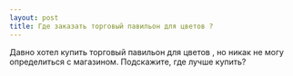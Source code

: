 ```yaml
---
layout: post 
title: Где заказать торговый павильон для цветов ? 
--- 
```

Давно хотел купить торговый павильон для цветов , но никак не могу определиться с магазином. Подскажите, где лучше купить?